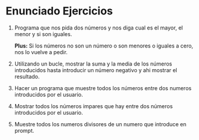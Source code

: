 # Enunciado Ejercicios

1. Programa que nos pida dos números y nos diga cual es el mayor, el menor y si son iguales.

    **Plus:** Si los números no son un número o son menores o iguales a cero, nos lo vuelve a pedir.

2. Utilizando un bucle, mostrar la suma y la media de los números introducidos hasta introducir un número negativo y ahi mostrar el resultado.

3. Hacer un programa que muestre todos los números entre dos numeros introducidos por el usuario.

4. Mostrar todos los números impares que hay entre dos números introducidos por el usuario.

5. Muestre todos los numeros divisores de un numero que introduce en prompt.
